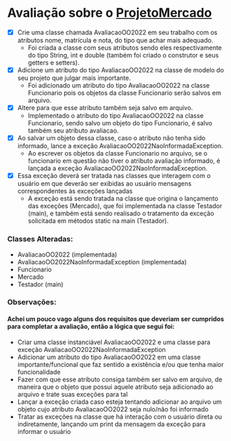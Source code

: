 # Avaliação sobre o [ProjetoMercado](https://github.com/mfollypp/ProjetoMercado)
- [x] Crie uma classe chamada AvaliacaoOO2022 em seu trabalho com os atributos nome, matrícula e nota, do tipo que achar mais adequado.
  - Foi criada a classe com seus atributos sendo eles respectivamente do tipo String, int e double (também foi criado o construtor e seus getters e setters).
- [x] Adicione um atributo do tipo AvaliacaoOO2022 na classe de modelo do seu projeto que julgar mais importante.
  - Foi adicionado um atributo do tipo AvaliacaoOO2022 na classe Funcionario pois os objetos da classe Funcionario serão salvos em arquivo.
- [x] Altere para que esse atributo também seja salvo em arquivo.
  - Implementado o atributo do tipo AvaliacaoOO2022 na classe Funcionario, sendo salvo um objeto do tipo Funcionario, é salvo também seu atributo avaliacao.
- [x] Ao salvar um objeto dessa classe, caso o atributo não tenha sido informado, lance a exceção AvaliacaoOO2022NaoInformadaException.
  - Ao escrever os objetos da classe Funcionario no arquivo, se o funcionario em questão não tiver o atributo avaliação informado, é lançada a exceção AvaliacaoOO2022NaoInformadaException.
- [x] Essa exceção deverá ser tratada nas classes que interagem com o usuário em que deverão ser exibidas ao usuário mensagens correspondentes às exceções lançadas
  - A exceção está sendo tratada na classe que origina o lançamento das exceções (Mercado), que foi implementada na classe Testador (main), e também está sendo realisado o tratamento da exceção solicitada em métodos static na main (Testador).

### Classes Alteradas:
- AvaliacaoOO2022 (implementada)
- AvaliacaoOO2022NaoInformadaException (implementada)
- Funcionario
- Mercado
- Testador (main)

### Observações:
#### Achei um pouco vago alguns dos requisitos que deveriam ser cumpridos para completar a avaliação, então a lógica que segui foi:
- Criar uma classe instanciável AvaliacaoOO2022 e uma classe para exceção AvaliacaoOO2022NaoInformadaException
- Adicionar um atributo do tipo AvaliacaoOO2022 em uma classe importante/funcional que faz sentido a existência e/ou que tenha maior funcionalidade
- Fazer com que esse atributo consiga também ser salvo em arquivo, de maneira que o objeto que possui aquele atributo seja adicionado ao arquivo e trate suas exceções para tal
- Lançar a exceção criada caso esteja tentando adicionar ao arquivo um objeto cujo atributo AvaliacaoOO2022 seja nulo/não foi informado
- Tratar as exceções na classe que há interação com o usuário direta ou indiretamente, lançando um print da mensagem da exceção para informar o usuário
